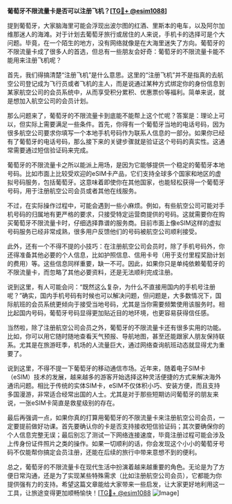 **葡萄牙不限流量卡是否可以注册飞机？[[TG💪+ @esim1088](https://t.me/s/esim1088)]**

提到葡萄牙，大家脑海里可能会浮现出波尔图的红酒、里斯本的电车，以及阿尔加维那迷人的海滩。对于计划去葡萄牙旅行或居住的人来说，手机卡的选择可是个大问题。毕竟，在一个陌生的地方，没有网络就像是在大海里迷失了方向。葡萄牙的不限流量卡成了很多人的首选，但总有一些朋友会好奇：葡萄牙的不限流量卡能不能用来注册飞机呢？

首先，我们得搞清楚“注册飞机”是什么意思。这里的“注册飞机”并不是指真的去航空公司登记成为飞行员或者飞机的主人，而是说通过某种方式绑定你的身份信息到某家航空公司的会员系统中，从而享受积分累积、优惠票价等福利。简单来说，就是想加入航空公司的会员计划。

那么问题来了，葡萄牙的不限流量卡到底能不能帮上这个忙呢？答案是：理论上可以，但实际上需要满足一些条件。首先，你得有一个葡萄牙当地的电话号码，因为很多航空公司要求你填写一个本地手机号码作为联系人信息的一部分。如果你已经有了葡萄牙的电话号码，那么接下来的关键步骤就是验证这个号码的真实性。这通常需要通过短信验证码来完成。

葡萄牙的不限流量卡之所以能派上用场，是因为它能够提供一个稳定的葡萄牙本地号码。比如市面上比较受欢迎的eSIM卡产品，它们支持全球多个国家和地区的虚拟号码服务，包括葡萄牙。这意味着即使你在其他国家，也能轻松获得一个葡萄牙号码，用于注册航空公司会员或者其他在线服务。

不过，在实际操作过程中，可能会遇到一些小麻烦。例如，有些航空公司可能对手机号码的归属地有更严格的要求，只接受特定运营商提供的号码。这就需要你在购买葡萄牙不限流量卡时，仔细选择靠谱的服务商。目前市面上像eSIM这样的虚拟号码服务已经非常成熟，很多用户反馈他们的号码被航空公司顺利接受。

此外，还有一个不得不提的小技巧：在注册航空公司会员时，除了手机号码外，你还得准备其他必要的个人信息，比如护照信息、信用卡号（用于支付里程奖励计划的费用）等。这些信息同样重要，缺一不可。因此，如果你只是单纯依赖葡萄牙的不限流量卡，而忽略了其他必要资料，还是无法顺利完成注册。

说到这里，有人可能会问：“既然这么复杂，为什么不直接用国内的手机号注册呢？”确实，国内手机号码有时候也可以解决问题，但问题是，大多数情况下，国际航班的会员系统更倾向于接受当地号码，尤其是当你需要频繁使用该服务时。相比起国内号码，葡萄牙号码显得更加贴近目的地环境，也更容易获得信任感。

当然啦，除了注册航空公司会员之外，葡萄牙的不限流量卡还有很多实用的功能。比如，你可以用它随时随地查看天气预报、导航地图，甚至还能跟家人朋友保持联系。尤其是在旅游旺季，机场的人流量巨大，通过网络查询航班动态就显得尤为重要了。

说到这里，不得不提一下葡萄牙的移动通信市场。近年来，随着电子SIM卡（eSIM）技术的发展，越来越多的游客开始选择这种灵活便捷的方式来解决海外通讯问题。相比于传统的实体SIM卡，eSIM不仅体积小巧、安装方便，而且支持多国漫游，非常适合经常出国的人士。尤其是对于那些短期访问葡萄牙的朋友来说，一张eSIM卡简直是救星级别的存在。

最后再强调一点，如果你真的打算用葡萄牙的不限流量卡来注册航空公司会员，一定要提前做好功课。首先要确认你的卡是否支持接收短信验证码；其次要确保你的个人信息完整无误；最后别忘了测试一下网络连接速度，毕竟注册过程可能会涉及上传身份证件照片之类的操作。如果一切顺利的话，你会发现这个小小的葡萄牙号码不仅能帮你搞定会员注册，还能在后续的旅行中带来意想不到的便利。

总之，葡萄牙的不限流量卡在现代生活中扮演着越来越重要的角色。无论是为了方便日常沟通，还是为了实现某些特殊需求（比如注册航空公司会员），它都能为你提供强有力的支持。希望这篇文章能给大家带来一些启发，让大家更好地利用这一工具，让旅途变得更加顺畅愉快！[[TG💪+ @esim1088](https://t.me/s/esim1088) ![Image](https://i.postimg.cc/4NQfJmqS/Snipaste-2025-05-13-00-14-12.png)]